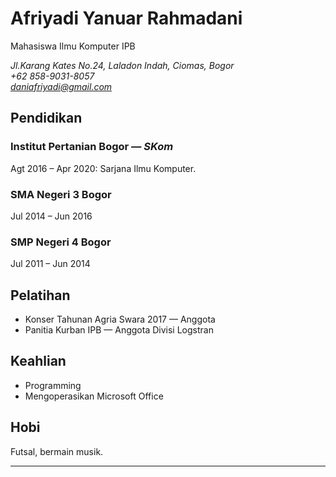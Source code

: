 Afriyadi Yanuar Rahmadani
============
 
Mahasiswa Ilmu Komputer IPB
 
*Jl.Karang Kates No.24, Laladon Indah, Ciomas, Bogor*<br>
*+62 858-9031-8057*<br>
*daniafriyadi@gmail.com*

 
Pendidikan
----------
 
### Institut Pertanian Bogor *— SKom*
Agt 2016 – Apr 2020: Sarjana Ilmu Komputer.

### SMA Negeri 3 Bogor
Jul 2014 – Jun 2016
 
### SMP Negeri 4 Bogor
Jul 2011 – Jun 2014
 
Pelatihan
---------
 
- Konser Tahunan Agria Swara 2017 — Anggota
- Panitia Kurban IPB — Anggota Divisi Logstran

Keahlian
--------
 
- Programming
- Mengoperasikan Microsoft Office
 
Hobi
----
 
Futsal, bermain musik.
 
---

